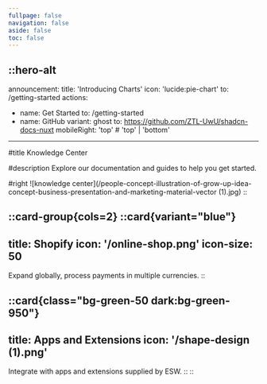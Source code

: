 ```yaml
---
fullpage: false
navigation: false
aside: false
toc: false
---
```


::hero-alt
---
announcement:
  title: 'Introducing Charts'
  icon: 'lucide:pie-chart'
  to: /getting-started
actions:
  - name: Get Started
    to: /getting-started
  - name: GitHub
    variant: ghost
    to: https://github.com/ZTL-UwU/shadcn-docs-nuxt
mobileRight: 'top' # 'top' | 'bottom'
---

#title
Knowledge Center

#description
Explore our documentation and guides to help you get started.

#right
![knowledge center](/people-concept-illustration-of-grow-up-idea-concept-business-presentation-and-marketing-material-vector (1).jpg)
::

::card-group{cols=2}
  ::card{variant="blue"}
  ---
  title: Shopify
  icon: '/online-shop.png'
  icon-size: 50
  ---
  Expand globally, process payments in multiple currencies.
  ::

  ::card{class="bg-green-50 dark:bg-green-950"}
  ---
  title: Apps and Extensions
  icon: '/shape-design (1).png'
  ---
  Integrate with apps and extensions supplied by ESW.
  ::
:: 
